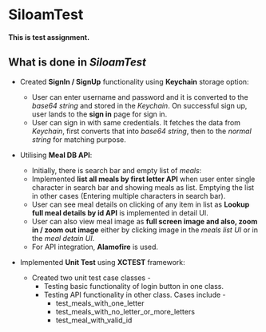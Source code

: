 # SiloamTest

#### This is test assignment.

## What is done in *SiloamTest*

- Created **SignIn / SignUp** functionality using **Keychain** storage option:
  
  - User can enter username and password and it is converted to the *base64 string* and stored in the *Keychain*. On successful sign up, user lands to the **sign in** page for sign in.
  - User can sign in with same credentials. It fetches the data from *Keychain*, first converts that into *base64 string*, then to the *normal string* for matching purpose.

- Utilising **Meal DB API**:
  
  - Initially, there is search bar and empty list of *meals*:
  - Implemented **list all meals by first letter API** when user enter single character in search bar and showing meals as list. Emptying the list in other cases (Entering multiple characters in search bar).
  - User can see meal details on clicking of any item in list as **Lookup full meal details by id API** is implemented in detail UI.
  - User can also view meal image as **full screen image and also, zoom in / zoom out image** either by clicking image in the *meals list UI* or in the *meal detain UI*.
  - For API integration, **Alamofire** is used.

- Implemented **Unit Test** using **XCTEST** framework:

  - Created two unit test case classes -
    - Testing basic functionality of login button in one class.
    - Testing API functionality in other class. Cases include -
      - test_meals_with_one_letter
      - test_meals_with_no_letter_or_more_letters
      - test_meal_with_valid_id
